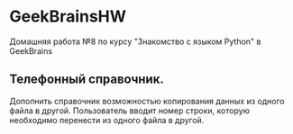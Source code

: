 # GeekBrainsHW
Домашняя работа №8 по курсу "Знакомство с языком Python" в GeekBrains

## Телефонный справочник.
Дополнить справочник возможностью копирования данных из одного файла в другой. Пользователь вводит номер строки, которую необходимо перенести из одного файла в другой.